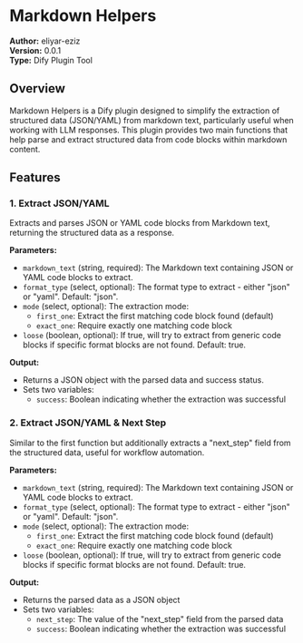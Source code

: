 # Markdown Helpers

**Author:** eliyar-eziz  
**Version:** 0.0.1  
**Type:** Dify Plugin Tool

## Overview

Markdown Helpers is a Dify plugin designed to simplify the extraction of structured data (JSON/YAML) from markdown text, particularly useful when working with LLM responses. This plugin provides two main functions that help parse and extract structured data from code blocks within markdown content.

## Features

### 1. Extract JSON/YAML

Extracts and parses JSON or YAML code blocks from Markdown text, returning the structured data as a response.

**Parameters:**

- `markdown_text` (string, required): The Markdown text containing JSON or YAML code blocks to extract.
- `format_type` (select, optional): The format type to extract - either "json" or "yaml". Default: "json".
- `mode` (select, optional): The extraction mode:
  - `first_one`: Extract the first matching code block found (default)
  - `exact_one`: Require exactly one matching code block
- `loose` (boolean, optional): If true, will try to extract from generic code blocks if specific format blocks are not found. Default: true.

**Output:**

- Returns a JSON object with the parsed data and success status.
- Sets two variables:
  - `success`: Boolean indicating whether the extraction was successful

### 2. Extract JSON/YAML & Next Step

Similar to the first function but additionally extracts a "next_step" field from the structured data, useful for workflow automation.

**Parameters:**

- `markdown_text` (string, required): The Markdown text containing JSON or YAML code blocks to extract.
- `format_type` (select, optional): The format type to extract - either "json" or "yaml". Default: "json".
- `mode` (select, optional): The extraction mode:
  - `first_one`: Extract the first matching code block found (default)
  - `exact_one`: Require exactly one matching code block
- `loose` (boolean, optional): If true, will try to extract from generic code blocks if specific format blocks are not found. Default: true.

**Output:**

- Returns the parsed data as a JSON object
- Sets two variables:
  - `next_step`: The value of the "next_step" field from the parsed data
  - `success`: Boolean indicating whether the extraction was successful

